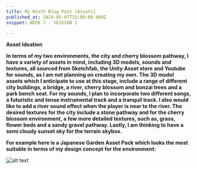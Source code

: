 ```yaml
---
title: My Ninth Blog Post (Assets)
published_at: 2024-05-07T15:00:00.000Z
snippet: WEEK 7 - SESSION 1

---
```

**Asset Ideation**

**In terms of my two environments, the city and cherry blossom pathway, I have a variety of assets in mind, including 3D models, sounds and textures, all sourced from Sketchfab, the Unity Asset store and Youtube for sounds, as I am not planning on creating my own. The 3D model assets which I anticipate to use at this stage, include a range of different city buildings, a bridge, a river, cherry blossom and bonzai trees and a park bench seat. For my sounds, I plan to incorporate two different songs, a futuristic and tense instrumental track and a tranquil track. I also would like to add a river sound effect when the player is near to the river. The desired textures for the city include a stone pathway and for the cherry blossom environment, a few more detailed textures, such as, grass, flower beds and a sandy gravel pathway. Lastly, I am thinking to have a semi cloudy sunset sky for the terrain skybox.**

**For example here is a Japanese Garden Asset Pack which looks the most suitable in terms of my design concept for the environment:**

![alt text](/images/blossomandbonsai.JPG)


<!-- **A list of assets (3D models, sounds, textures, etc.) that will be required for your project. Specify which you will create yourself, and which you will source or edit from elsewhere.** -->





<!-- # This is h1

## This is h2

_underline_

**bold** -->
